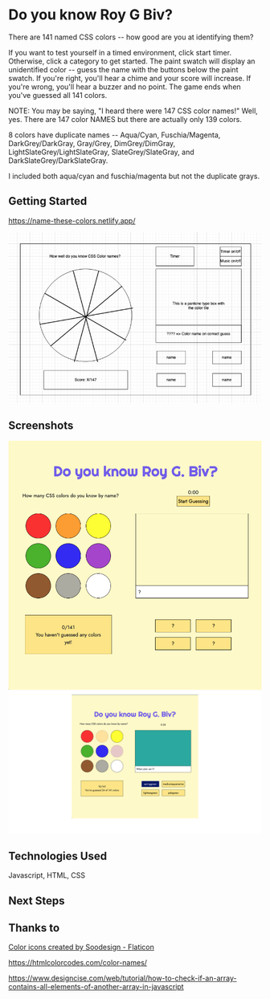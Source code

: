 # Do you know Roy G Biv? 

There are 141 named CSS colors -- how good are you at identifying them?

If you want to test yourself in a timed environment, click start timer. Otherwise, click a category to get started. The paint swatch will display an unidentified color -- guess the name with the buttons below the paint swatch. If you're right, you'll hear a chime and your score will increase. If you're wrong, you'll hear a buzzer and no point. The game ends when you've guessed all 141 colors. 

NOTE: 
You may be saying, "I heard there were 147 CSS color names!" Well, yes. There are 147 color NAMES but there are actually only 139 colors.
 
8 colors have duplicate names -- 
Aqua/Cyan,
Fuschia/Magenta,
DarkGrey/DarkGray,
Gray/Grey,
DimGrey/DimGray,
LightSlateGrey/LightSlateGray,
SlateGrey/SlateGray, and 
DarkSlateGrey/DarkSlateGray.

I included both aqua/cyan and fuschia/magenta but not the duplicate grays. 


## Getting Started
https://name-these-colors.netlify.app/

![Screenshot of wireframe](assets/wireframe.png)

## Screenshots
![Screenshot of unplayed color guesser](assets/roygbiv.png)
![Screenshot of color guesser midway through game](assets/roygbiv2.png)

## Technologies Used

Javascript, HTML, CSS

## Next Steps


## Thanks to

<a href="https://www.flaticon.com/free-icons/color" title="color icons">Color icons created by Soodesign - Flaticon</a>

https://htmlcolorcodes.com/color-names/

https://www.designcise.com/web/tutorial/how-to-check-if-an-array-contains-all-elements-of-another-array-in-javascript